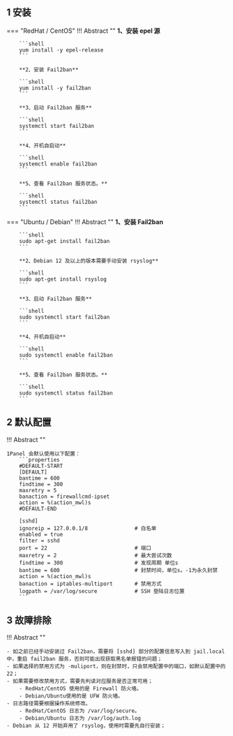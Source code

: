 
## 1 安装

=== "RedHat / CentOS"
    !!! Abstract ""
        **1、安装 epel 源**

        ```shell
        yum install -y epel-release
        ```

        **2、安装 Fail2ban**
        
        ```shell
        yum install -y fail2ban
        ```

        **3、启动 Fail2ban 服务**
        
        ```shell
        systemctl start fail2ban
        ```
        
        **4、开机自启动**

        ```shell
        systemctl enable fail2ban
        ```
        
        **5、查看 Fail2ban 服务状态。**

        ```shell
        systemctl status fail2ban
        ```

=== "Ubuntu / Debian"
    !!! Abstract ""
        **1、安装 Fail2ban**
        
        ```shell
        sudo apt-get install fail2ban
        ```

        **2、Debian 12 及以上的版本需要手动安装 rsyslog**

        ```shell
        sudo apt-get install rsyslog
        ```

        **3、启动 Fail2ban 服务**
        
        ```shell
        sudo systemctl start fail2ban
        ```
        
        **4、开机自启动**

        ```shell
        sudo systemctl enable fail2ban
        ```
        
        **5、查看 Fail2ban 服务状态。**

        ```shell
        sudo systemctl status fail2ban
        ```

## 2 默认配置

!!! Abstract ""

    1Panel 会默认使用以下配置：
        ```properties
        #DEFAULT-START
        [DEFAULT]
        bantime = 600
        findtime = 300
        maxretry = 5
        banaction = firewallcmd-ipset
        action = %(action_mwl)s
        #DEFAULT-END
        
        [sshd]
        ignoreip = 127.0.0.1/8               # 白名单
        enabled = true
        filter = sshd
        port = 22                            # 端口
        maxretry = 2                         # 最大尝试次数
        findtime = 300                       # 发现周期 单位s
        bantime = 600                        # 封禁时间，单位s。-1为永久封禁
        action = %(action_mwl)s
        banaction = iptables-multiport       # 禁用方式
        logpath = /var/log/secure            # SSH 登陆日志位置
        ```

## 3 故障排除

!!! Abstract ""

    - 如之前已经手动安装过 Fail2ban，需要将 [sshd] 部分的配置信息写入到 jail.local 中，重启 fail2ban 服务，否则可能出现获取黑名单报错的问题；
    - 如果选择的禁用方式为 -muliport，则在封禁时，只会禁用配置中的端口，如默认配置中的 22；
    - 如果需要修改禁用方式，需要先判读对应服务是否正常可用；
        - RedHat/CentOS 使用的是 Firewall 防火墙。
        - Debian/Ubuntu使用的是 UFW 防火墙。
    - 日志路径需要根据操作系统修改。
        - RedHat/CentOS 日志为 /var/log/secure。
        - Debian/Ubuntu 日志为 /var/log/auth.log
    - Debian 从 12 开始弃用了 rsyslog，使用时需要先自行安装；
